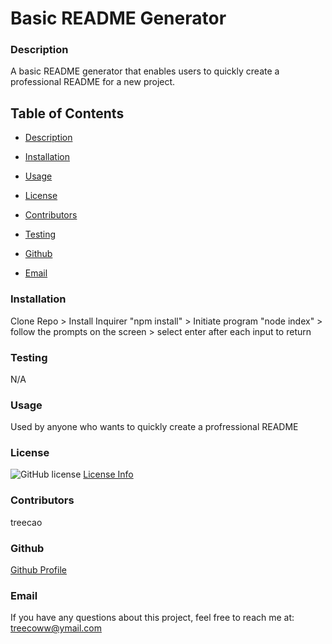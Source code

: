# Basic README Generator

  ### Description
  A basic README generator that enables users to quickly create a professional README for a new project.


  ## Table of Contents

- [Description](#description)

- [Installation](#requirements)

- [Usage](#usage)

- [License](#license)

- [Contributors](#contributors)

- [Testing](#testing)

- [Github](#github)

- [Email](#email)



### Installation
Clone Repo > Install Inquirer "npm install" > Initiate program "node index" > follow the prompts on the screen > select enter after each input to return



### Testing
N/A 



### Usage
Used by anyone who wants to quickly create a profressional README



### License
![GitHub license](https://img.shields.io/badge/license-MIT-blue.svg)
  [License Info](https://docs.github.com/en/repositories/managing-your-repositorys-settings-and-features/customizing-your-repository/licensing-a-repository)



### Contributors
treecao 



### Github
[Github Profile](https://github.com/treecao)



### Email
If you have any questions about this project, feel free to reach me at: treecoww@ymail.com
